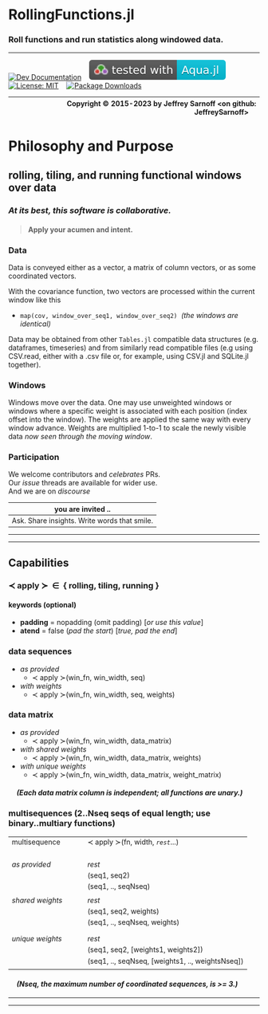 # RollingFunctions.jl

### Roll functions and  run statistics along windowed data.

----

[![Dev Documentation](https://img.shields.io/badge/docs-dev-blue.svg)](https://JeffreySarnoff.github.io/RollingFunctions.jl/dev)&nbsp;&nbsp;&nbsp;
[![Aqua QA](https://raw.githubusercontent.com/JuliaTesting/Aqua.jl/master/badge.svg)](https://github.com/JuliaTesting/Aqua.jl)&nbsp;&nbsp;&nbsp;
[![License: MIT](https://img.shields.io/badge/License-MIT-navy.svg)](https://opensource.org/licenses/MIT)&nbsp;&nbsp;&nbsp;
[![Package Downloads](https://shields.io/endpoint?url=https://pkgs.genieframework.com/api/v1/badge/RollingFunctions)](https://github.com/JeffreySarnoff/RollingFunctions.jl/tree/v1)&nbsp;

|&nbsp;&nbsp;&nbsp;  [<a>&nbsp;Copyright © 2015-2023 by Jeffrey Sarnoff \<on github: JeffreySarnoff\></a>](https://github.com/JeffreySarnoff/RollingFunctions.jl/tree/v1) &nbsp;&nbsp;&nbsp;|
|----------:|



# Philosophy and Purpose

## rolling, tiling, and running functional windows over data

### _At its best, this software is collaborative._
> #### Apply your acumen and intent.


### Data

Data is conveyed either as a vector, a matrix of column vectors,
or as some coordinated vectors.

With the covariance function,
two vectors are processed within the current window
like this
- `map(cov, window_over_seq1, window_over_seq2)`&nbsp;&nbsp;_(the windows are identical)_

Data may be obtained from other `Tables.jl` compatible data structures
(e.g. dataframes, timeseries) and from similarly read compatible files
(e.g using CSV.read, either with a .csv file or, for example, 
 using CSV.jl and SQLite.jl together).

### Windows

Windows move over the data.  One may use unweighted windows or 
windows where a specific weight is associated with each position
(index offset into the window).  The weights are applied 
the same way with every window advance. Weights are 
multiplied 1-to-1 to scale the newly visible data _now seen through the moving window_.

### Participation


We welcome contributors and _celebrates_ PRs.</br>
Our _issue_ threads are available for wider use.</br>
And we are on _discourse_</br> 


| you are invited .. |
|--------------------|
| Ask. Share insights. Write words that smile. |

----

----

## Capabilities


### ≺ apply ≻&nbsp; ∈&nbsp; {&nbsp;rolling, tiling, running&nbsp;}

#### keywords (optional)
 - __padding__ = nopadding (omit padding) [_or use this value_]
 - __atend__ = false (_pad the start_) [_true, pad the end_]


### data sequences
- _as provided_
    - ≺ apply ≻(win_fn, win_width, seq)
- _with weights_
   - ≺ apply ≻(win_fn, win_width, seq, weights)

### data matrix
- _as provided_
    - ≺ apply ≻(win_fn, win_width, data_matrix)
- _with shared weights_
   - ≺ apply ≻(win_fn, win_width, data_matrix, weights)
- _with unique weights_
   - ≺ apply ≻(win_fn, win_width, data_matrix, weight_matrix)

#### &nbsp;&nbsp;&nbsp;&nbsp;&nbsp;_(Each data matrix column is independent; all functions are unary.)_

### multisequences (2..Nseq seqs of equal length; use binary..multiary functions)

|                   | |                                      |
|:------------------|-|:-------------------|
| multisequence     | | ≺ apply ≻(fn, width, _`rest`_...) |
|                   |&nbsp;&nbsp;&nbsp;&nbsp;&nbsp;&nbsp;  |                                      |
| _as provided_     |  | _rest_                  |
|                   | |(seq1, seq2)       |
|                   | |(seq1, ..,  seqNseq) |
|                   | |                                      |
| _shared weights_  | | _rest_                       |
|                   | |(seq1, seq2, weights)       |
|                   | |(seq1, .., seqNseq, weights) |
|                   | |                                      |
|                   | |                                      |
| _unique weights_  | | _rest_                        |
|                   | |(seq1, seq2, [weights1, weights2])       |
|                   | |(seq1, .., seqNseq, [weights1, .., weightsNseq]) |
|                   | |                                      |

#### &nbsp;&nbsp;&nbsp;&nbsp;&nbsp;_(Nseq, the maximum number of coordinated sequences, is >= 3.)_

----

----
